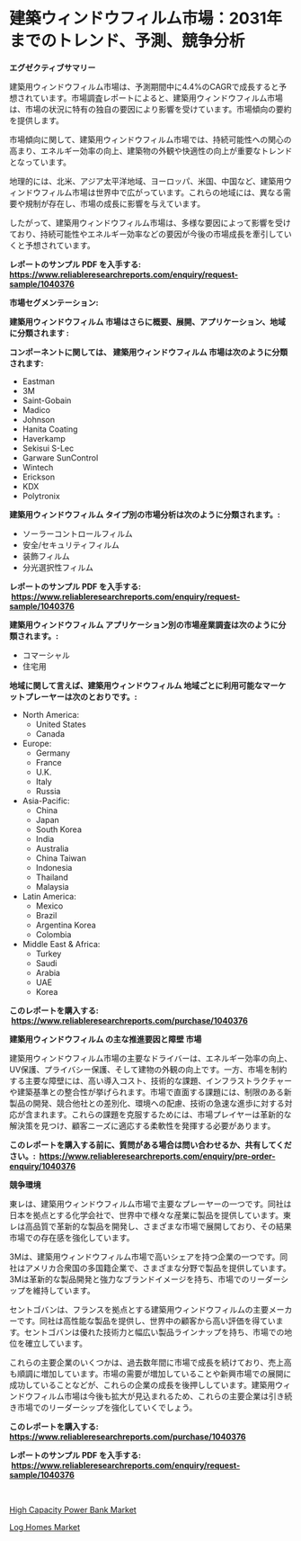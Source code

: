 <p><h1>建築ウィンドウフィルム市場：2031年までのトレンド、予測、競争分析</h1></p><p><strong>エグゼクティブサマリー</strong></p>
<p><p>建築用ウィンドウフィルム市場は、予測期間中に4.4%のCAGRで成長すると予想されています。市場調査レポートによると、建築用ウィンドウフィルム市場は、市場の状況に特有の独自の要因により影響を受けています。市場傾向の要約を提供します。</p><p>市場傾向に関して、建築用ウィンドウフィルム市場では、持続可能性への関心の高まり、エネルギー効率の向上、建築物の外観や快適性の向上が重要なトレンドとなっています。</p><p>地理的には、北米、アジア太平洋地域、ヨーロッパ、米国、中国など、建築用ウィンドウフィルム市場は世界中で広がっています。これらの地域には、異なる需要や規制が存在し、市場の成長に影響を与えています。</p><p>したがって、建築用ウィンドウフィルム市場は、多様な要因によって影響を受けており、持続可能性やエネルギー効率などの要因が今後の市場成長を牽引していくと予想されています。</p></p>
<p><strong>レポートのサンプル PDF を入手する: <a href="https://www.reliableresearchreports.com/enquiry/request-sample/1040376">https://www.reliableresearchreports.com/enquiry/request-sample/1040376</a></strong></p>
<p><strong>市場セグメンテーション:</strong></p>
<p><strong> 建築用ウィンドウフィルム 市場はさらに概要、展開、アプリケーション、地域に分類されます :</strong></p>
<p><strong>コンポーネントに関しては、 建築用ウィンドウフィルム 市場は次のように分類されます: &nbsp;</strong></p>
<p><ul><li>Eastman</li><li>3M</li><li>Saint-Gobain</li><li>Madico</li><li>Johnson</li><li>Hanita Coating</li><li>Haverkamp</li><li>Sekisui S-Lec</li><li>Garware SunControl</li><li>Wintech</li><li>Erickson</li><li>KDX</li><li>Polytronix</li></ul></p>
<p><strong> 建築用ウィンドウフィルム タイプ別の市場分析は次のように分類されます。:</strong></p>
<p><ul><li>ソーラーコントロールフィルム</li><li>安全/セキュリティフィルム</li><li>装飾フィルム</li><li>分光選択性フィルム</li></ul></p>
<p><strong>レポートのサンプル PDF を入手する: &nbsp;<a href="https://www.reliableresearchreports.com/enquiry/request-sample/1040376">https://www.reliableresearchreports.com/enquiry/request-sample/1040376</a></strong></p>
<p><strong> 建築用ウィンドウフィルム アプリケーション別の市場産業調査は次のように分類されます。:</strong></p>
<p><ul><li>コマーシャル</li><li>住宅用</li></ul></p>
<p><strong>地域に関して言えば、建築用ウィンドウフィルム 地域ごとに利用可能なマーケットプレーヤーは次のとおりです。:</strong></p>
<p><ul>
    <li>
        North America:
        <ul>
            <li>United States</li>
            <li>Canada</li>
        </ul>
    </li>
    <li>
        Europe:
        <ul>
            <li>Germany</li>
            <li>France</li>
            <li>U.K.</li>
            <li>Italy</li>
            <li>Russia</li>
        </ul>
    </li>
    <li>
        Asia-Pacific:
        <ul>
            <li>China</li>
            <li>Japan</li>
            <li>South Korea</li>
            <li>India</li>
            <li>Australia</li>
            <li>China Taiwan</li>
            <li>Indonesia</li>
            <li>Thailand</li>
            <li>Malaysia</li>
        </ul>
    </li>
    <li>
        Latin America:
        <ul>
            <li>Mexico</li>
            <li>Brazil</li>
            <li>Argentina Korea</li>
            <li>Colombia</li>
        </ul>
    </li>
    <li>
        Middle East & Africa:
        <ul>
            <li>Turkey</li>
            <li>Saudi</li>
            <li>Arabia</li>
            <li>UAE</li>
            <li>Korea</li>
        </ul>
    </li>
    </ul></p>
<p><strong>このレポートを購入する: &nbsp;<a href="https://www.reliableresearchreports.com/purchase/1040376">https://www.reliableresearchreports.com/purchase/1040376</a></strong></p>
<p><strong>建築用ウィンドウフィルム の主な推進要因と障壁 市場</strong></p>
<p><p>建築用ウィンドウフィルム市場の主要なドライバーは、エネルギー効率の向上、UV保護、プライバシー保護、そして建物の外観の向上です。一方、市場を制約する主要な障壁には、高い導入コスト、技術的な課題、インフラストラクチャーや建築基準との整合性が挙げられます。市場で直面する課題には、制限のある新製品の開発、競合他社との差別化、環境への配慮、技術の急速な進歩に対する対応が含まれます。これらの課題を克服するためには、市場プレイヤーは革新的な解決策を見つけ、顧客ニーズに適応する柔軟性を発揮する必要があります。</p></p>
<p><strong>このレポートを購入する前に、質問がある場合は問い合わせるか、共有してください。:&nbsp; <a href="https://www.reliableresearchreports.com/enquiry/pre-order-enquiry/1040376">https://www.reliableresearchreports.com/enquiry/pre-order-enquiry/1040376</a></strong></p>
<p><strong>競争環境</strong></p>
<p><p>東レは、建築用ウィンドウフィルム市場で主要なプレーヤーの一つです。同社は日本を拠点とする化学会社で、世界中で様々な産業に製品を提供しています。東レは高品質で革新的な製品を開発し、さまざまな市場で展開しており、その結果市場での存在感を強化しています。</p><p>3Mは、建築用ウィンドウフィルム市場で高いシェアを持つ企業の一つです。同社はアメリカ合衆国の多国籍企業で、さまざまな分野で製品を提供しています。3Mは革新的な製品開発と強力なブランドイメージを持ち、市場でのリーダーシップを維持しています。</p><p>セントゴバンは、フランスを拠点とする建築用ウィンドウフィルムの主要メーカーです。同社は高性能な製品を提供し、世界中の顧客から高い評価を得ています。セントゴバンは優れた技術力と幅広い製品ラインナップを持ち、市場での地位を確立しています。</p><p>これらの主要企業のいくつかは、過去数年間に市場で成長を続けており、売上高も順調に増加しています。市場の需要が増加していることや新興市場での展開に成功していることなどが、これらの企業の成長を後押ししています。建築用ウィンドウフィルム市場は今後も拡大が見込まれるため、これらの主要企業は引き続き市場でのリーダーシップを強化していくでしょう。</p></p>
<p><strong>このレポートを購入する: &nbsp; <a href="https://www.reliableresearchreports.com/purchase/1040376">https://www.reliableresearchreports.com/purchase/1040376</a></strong></p>
<p><strong>レポートのサンプル PDF を入手する: &nbsp;<a href="https://www.reliableresearchreports.com/enquiry/request-sample/1040376">https://www.reliableresearchreports.com/enquiry/request-sample/1040376</a></strong><strong></strong></p>
<p>&nbsp;</p>
<p><p><a href="https://github.com/kathiaseamanalvaradovlprc2h/Market-Research-Report-List-1/blob/main/high-capacity-power-bank-market.md">High Capacity Power Bank Market</a></p><p><a href="https://zircon-bluebell-299.notion.site/Log-Homes-Market-Size-and-Examines-its-Market-Scope-with-a-Primary-Focus-on-Growth-Opportunities--caa2d1ce6b814c069fc6aac63366707a">Log Homes Market</a></p></p>